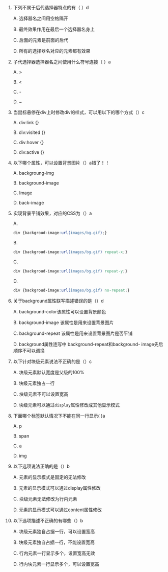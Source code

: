 1. 下列不属于后代选择器特点的有（ ）d

   A. 选择器名之间用空格隔开

   B. 最终效果作用在最后一个选择器名身上

   C. 后面的元素是前面的后代

   D. 所有的选择器名对应的元素都有效果



2. 子代选择器选择器名之间使用什么符号连接（ ）a

   A. >

   B. <

   C. -

   D. ~



3. 当鼠标悬停在div上时修改div的样式，可以用以下的哪个方式（）c

   A. div:link {}

   B. div:visited {}

   C. div:hover {}

   D. div:active {}



4. 以下哪个属性，可以设置背景图片（）a错了！！

   A. backgroung-img

   B. background-image

   C. Image

   D. back-image



5. 
   实现背景平铺效果，对应的CSS为（）a

   A. 

   ```css
   div {backgroud-image:url(images/bg.gif);}
   ```

   B. 

   ```css
   div {backgroud-image:url(images/bg.gif) repeat-x;}
   ```

   C. 

   ```css
   div {backgroud-image:url(images/bg.gif) repeat-y;}
   ```

   D. 

   ```css
   div {backgroud-image:url(images/bg.gif) no-repeat;}
   ```



6. 关于background属性联写描述错误的是（）d

   A. background-color该属性可以设置背景颜色

   B. background-image 该属性是用来设置背景图片

   C. background-repeat 该属性是用来设置背景图片是否平铺

   D. background属性连写中 background-repeat和background- image先后顺序不可以调换



7. 以下针对块级元素说法不正确的是（）c

   A. 块级元素默认宽度是父级的100%

   B. 块级元素独占一行

   C. 块级元素不可以设置宽高

   D. 块级元素可以通过`display`属性修改成其他显示模式



8. 下面哪个标签默认情况下不能在同一行显示( )a

   A. p

   B. span

   C. a

   D. img

   

9. 以下选项说法正确的是（）b

   A. 元素的显示模式是固定的无法修改

   B. 元素的显示模式可以通过display属性修改

   C. 块级元素无法修改为行内元素

   D. 元素的显示模式可以通过content属性修改



10. 以下选项描述不正确的有哪些（）b

    A. 块级元素独自占据一行，可以设置宽高

    B. 块级元素独自占据一行，不能设置宽高

    C. 行内元素一行显示多个，设置宽高无效

    D. 行内块元素一行显示多个，可以设置宽高